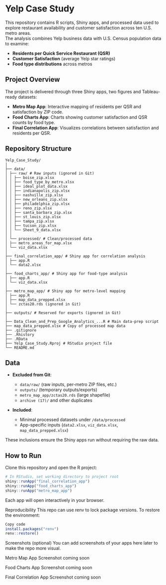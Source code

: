 
# Yelp Case Study

This repository contains R scripts, Shiny apps, and processed data used to explore restaurant availability and customer satisfaction across ten U.S. metro areas.  
The analysis combines Yelp business data with U.S. Census population data to examine:

- **Residents per Quick Service Restaurant (QSR)**
- **Customer Satisfaction** (average Yelp star ratings)
- **Food type distributions** across metros

## Project Overview

The project is delivered through three Shiny apps, two figures and Tableau-ready datasets:

- **Metro Map App**: Interactive mapping of residents per QSR and satisfaction by ZIP code.  
- **Food Charts App**: Charts showing customer satisfaction and QSR counts by food type.  
- **Final Correlation App**: Visualizes correlations between satisfaction and residents per QSR.  

## Repository Structure
```
Yelp_Case_Study/
│
├── data/
│ ├── raw/ # Raw inputs (ignored in Git)
│ │ ├── boise_zip.xlsx
│ │ ├── food_type_by_metro.xlsx
│ │ ├── ideal_plot_data.xlsx
│ │ ├── indianapolis_zip.xlsx
│ │ ├── nashville_zip.xlsx
│ │ ├── new_orleans_zip.xlsx
│ │ ├── philadelphia_zip.xlsx
│ │ ├── reno_zip.xlsx
│ │ ├── santa_barbara_zip.xlsx
│ │ ├── st_louis_zip.xlsx
│ │ ├── tampa_zip.xlsx
│ │ ├── tucson_zip.xlsx
│ │ └── Sheet_9_data.xlsx
│ │
│ └── processed/ # Clean/processed data
│ ├── metro_areas_for_map.xlsx
│ └── viz_data.xlsx
│
├── final_correlation_app/ # Shiny app for correlation analysis
│ ├── app.R
│ └── data2.xlsx
│
├── food_charts_app/ # Shiny app for food-type analysis
│ ├── app.R
│ └── viz_data.xlsx
│
├── metro_map_app/ # Shiny app for metro-level mapping
│ ├── app.R
│ ├── map_data_prepped.xlsx
│ └── zctas20.rds (ignored in Git)
│
├── outputs/ # Reserved for exports (ignored in Git)
│
├── Data_Clean_and_Prep_Google_Analytics_...R # Main data-prep script
├── map_data_prepped.xlsx # Copy of processed map data
├── .gitignore
├── .Rhistory
├── .RData
├── Yelp_Case_Study.Rproj # RStudio project file
└── README.md
```

## Data

- **Excluded from Git**:  
  - `data/raw/` (raw inputs, per-metro ZIP files, etc.)  
  - `outputs/` (temporary outputs/exports)  
  - `metro_map_app/zctas20.rds` (large shapefile)  
  - `archive (17)/` and other duplicates  

- **Included**:  
  - Minimal processed datasets under `/data/processed`  
  - App-specific inputs (`data2.xlsx`, `viz_data.xlsx`, `map_data_prepped.xlsx`)  

These inclusions ensure the Shiny apps run without requiring the raw data.

## How to Run

Clone this repository and open the R project:

```r
# In RStudio, set working directory to project root
shiny::runApp("final_correlation_app")
shiny::runApp("food_charts_app")
shiny::runApp("metro_map_app")
```
Each app will open interactively in your browser.

Reproducibility
This repo can use renv to lock package versions. To restore the environment:

```r
Copy code
install.packages("renv")
renv::restore()
```
Screenshots (optional)
You can add screenshots of your apps here later to make the repo more visual.

Metro Map App
Screenshot coming soon

<!-- ![Metro Map App Screenshot](docs/images/metro_map.png) -->
Food Charts App
Screenshot coming soon

<!-- ![Food Charts App Screenshot](docs/images/food_charts.png) -->
Final Correlation App
Screenshot coming soon

<!-- ![Final Correlation App Screenshot](docs/images/final_correlation.png) -->

